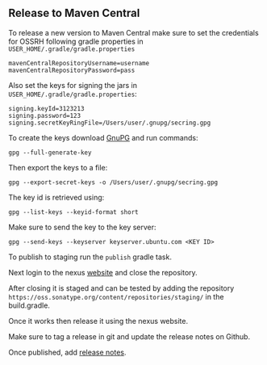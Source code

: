 ## Release to Maven Central

To release a new version to Maven Central make sure to set the credentials for OSSRH following gradle properties in `USER_HOME/.gradle/gradle.properties`

```
mavenCentralRepositoryUsername=username
mavenCentralRepositoryPassword=pass
```

Also set the keys for signing the jars in `USER_HOME/.gradle/gradle.properties`:

```
signing.keyId=3123213
signing.password=123
signing.secretKeyRingFile=/Users/user/.gnupg/secring.gpg
```

To create the keys download [GnuPG](https://www.gnupg.org/download/) and run commands:

```
gpg --full-generate-key
``` 

Then export the keys to a file:

```
gpg --export-secret-keys -o /Users/user/.gnupg/secring.gpg
```

The key id is retrieved using:

```
gpg --list-keys --keyid-format short
```

Make sure to send the key to the key server:

```
gpg --send-keys --keyserver keyserver.ubuntu.com <KEY ID>
```


To publish to staging run the `publish` gradle task.

Next login to the nexus [website](https://oss.sonatype.org) and close the repository.

After closing it is staged and can be tested by adding the repository `https://oss.sonatype.org/content/repositories/staging/` 
in the build.gradle. 

Once it works then release it using the nexus website.

Make sure to tag a release in git and update the release notes on Github. 

Once published, add [release notes](https://github.com/excitement-engineer/ktor-graphql/tags).

